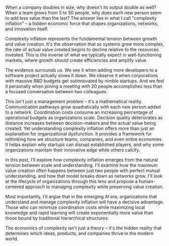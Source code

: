 When a company doubles in size, why doesn't its output double as well? When a team grows from 5 to 50 people, why does each new person seem to add less value than the last? The answer lies in what I call "complexity inflation" – a hidden economic force that shapes organizations, networks, and innovation itself.

Complexity inflation represents the fundamental tension between growth and value creation. It's the observation that as systems grow more complex, the rate of actual value created begins to decline relative to the resources invested. This is the inverse of what we typically expect in well-functioning markets, where growth should create efficiencies and amplify value.

The evidence surrounds us. We see it when adding more developers to a software project actually slows it down. We observe it when corporations with massive R&D budgets get outinnovated by nimble startups. And we feel it personally when joining a meeting with 20 people accomplishes less than a focused conversation between two colleagues.

This isn't just a management problem – it's a mathematical reality. Communication pathways grow quadratically with each new person added to a network. Coordination costs consume an increasing percentage of operational budgets as organizations scale. Decision quality deteriorates as distance increases between decision-makers and the actual value being created.
Yet understanding complexity inflation offers more than just an explanation for organizational dysfunction. It provides a framework for rethinking how we structure teams, companies, and even entire economies. It helps explain why startups can disrupt established players, and why some organizations maintain their innovative edge while others calcify.

In this post, I'll explore how complexity inflation emerges from the natural tension between scale and understanding. I'll examine how the maximum value creation often happens between just two people with perfect mutual understanding, and how that model breaks down as networks grow. I'll look at the lifecycle of organizations through this lens and propose a human-centered approach to managing complexity while preserving value creation.

Most importantly, I'll argue that in the emerging AI era, organizations that understand and manage complexity inflation will have a decisive advantage. Those who can minimize coordination costs while maximizing local knowledge and rapid learning will create exponentially more value than those bound by traditional hierarchical structures.

The economics of complexity isn't just a theory – it's the hidden reality that determines which ideas, products, and companies thrive in the modern world.